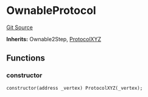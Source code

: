 # OwnableProtocol
[Git Source](https://github.com/llama-community/vertex-v1/blob/2b4c40ed6cdda43993291a41c7d34f36f381c58a/src/mock/OwnableProtocol.sol)

**Inherits:**
Ownable2Step, [ProtocolXYZ](/src/mock/ProtocolXYZ.sol/contract.ProtocolXYZ.md)


## Functions
### constructor


```solidity
constructor(address _vertex) ProtocolXYZ(_vertex);
```


